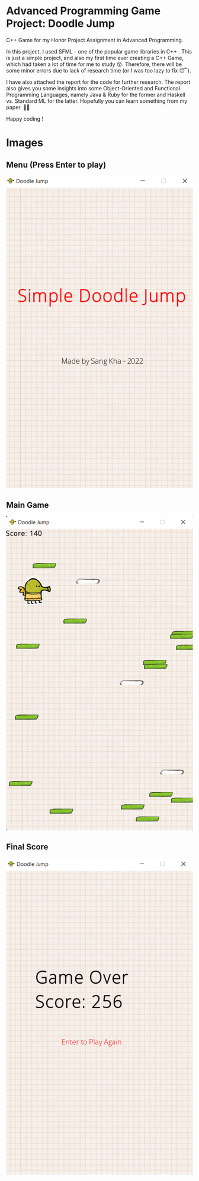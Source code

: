 # Advanced Programming Game Project: Doodle Jump
C++ Game for my Honor Project Assignment in Advanced Programming. 

In this project, I used SFML - one of the popular game libraries in C++ . This is just a simple project,
and also my first time ever creating a C++ Game, which had taken a lot of time for me to study 😵. Therefore, there will be some minor errors due to lack of research time (or I was too lazy to fix 😴).

I have also attached the report for the code for further research. The report also gives you some insights into some Object-Oriented and Functional Programming Languages, namely Java & Ruby
for the former and Haskell vs. Standard ML for the latter. Hopefully you can learn something from my paper. 👨‍🎓

Happy coding !

# Images

## Menu (Press Enter to play)
![Menu](images/menu.png)

## Main Game
![Menu](images/game.png)

## Final Score
![Menu](images/end.png)

